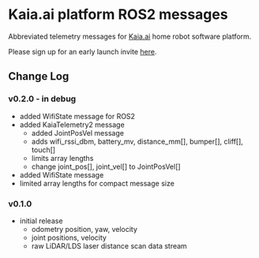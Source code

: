 # Kaia.ai platform ROS2 messages

Abbreviated telemetry messages for [Kaia.ai](https://kaia.ai) home robot software platform.

Please sign up for an early launch invite [here](https://kaia.ai).

## Change Log

### v0.2.0 - in debug
- added WifiState message for ROS2
- added KaiaTelemetry2 message
  - added JointPosVel message
  - adds wifi_rssi_dbm, battery_mv, distance_mm[], bumper[], cliff[], touch[]
  - limits array lengths
  - change joint_pos[], joint_vel[] to JointPosVel[]
- added WifiState message
- limited array lengths for compact message size

### v0.1.0
- initial release
  - odometry position, yaw, velocity
  - joint positions, velocity
  - raw LiDAR/LDS laser distance scan data stream
